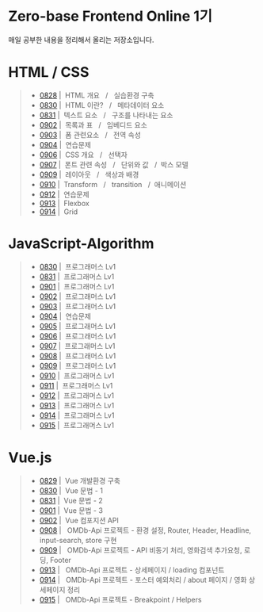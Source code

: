 # Zero-base Frontend Online 1기
매일 공부한 내용을 정리해서 올리는 저장소입니다. <Br>
# HTML / CSS
> - [0828](./Html/0828.md) | &nbsp;HTML 개요 &nbsp; / &nbsp; 실습환경 구축
> - [0830](./Html/0830.md) | &nbsp;HTML 이란? &nbsp; / &nbsp; 메타데이터 요소
> - [0831](./Html/0831.md) | &nbsp;텍스트 요소 &nbsp; / &nbsp; 구조를 나타내는 요소
> - [0902](./Html/0902.md) | &nbsp;목록과 표 &nbsp; / &nbsp; 임베디드 요소
> - [0903](./Html/0903.md) | &nbsp;폼 관련요소 &nbsp; / &nbsp; 전역 속성
> - [0904](./Html/0904.md) | &nbsp;연습문제
> - [0906](./Html/0906.md) | &nbsp;CSS 개요 &nbsp; / &nbsp; 선택자
> - [0907](./Html/0907.md) | &nbsp;폰트 관련 속성 &nbsp; / &nbsp; 단위와 값 &nbsp; / &nbsp;박스 모델
> - [0909](./Html/0909.md) | &nbsp;레이아웃 &nbsp; / &nbsp; 색상과 배경
> - [0910](./Html/0910.md) | &nbsp;Transform &nbsp; / &nbsp; transition &nbsp; / &nbsp;애니메이션
> - [0912](./Html/practice) | &nbsp;연습문제
> - [0913](./Html/0913.md) | &nbsp;Flexbox &nbsp;
> - [0914](./Html/0914.md) | &nbsp;Grid &nbsp;
# JavaScript-Algorithm
> - <a href='https://github.com/ysh2987/JavaScript-Algorithm/blob/master/README/0830.md'>0830</a> | &nbsp;프로그래머스 Lv1 
> - <a href='https://github.com/ysh2987/JavaScript-Algorithm/blob/master/README/0831.md'>0831</a> | &nbsp;프로그래머스 Lv1 
> - <a href='https://github.com/ysh2987/JavaScript-Algorithm/blob/master/README/0901.md'>0901</a> | &nbsp;프로그래머스 Lv1 
> - <a href='https://github.com/ysh2987/JavaScript-Algorithm/blob/master/README/0902.md'>0902</a> | &nbsp;프로그래머스 Lv1 
> - <a href='https://github.com/ysh2987/JavaScript-Algorithm/blob/master/README/0903.md'>0903</a> | &nbsp;프로그래머스 Lv1 
> - <a href='https://github.com/ysh2987/JavaScript-Algorithm/blob/master/README/0904.md'>0904</a> | &nbsp;연습문제
> - <a href='https://github.com/ysh2987/JavaScript-Algorithm/blob/master/README/0905.md'>0905</a> | &nbsp;프로그래머스 Lv1 
> - <a href='https://github.com/ysh2987/JavaScript-Algorithm/blob/master/README/0906.md'>0906</a> | &nbsp;프로그래머스 Lv1 
> - <a href='https://github.com/ysh2987/JavaScript-Algorithm/blob/master/README/0907.md'>0907</a> | &nbsp;프로그래머스 Lv1 
> - <a href='https://github.com/ysh2987/JavaScript-Algorithm/blob/master/README/0908.md'>0908</a> | &nbsp;프로그래머스 Lv1 
> - <a href='https://github.com/ysh2987/JavaScript-Algorithm/blob/master/README/0909.md'>0909</a> | &nbsp;프로그래머스 Lv1 
> - <a href='https://github.com/ysh2987/JavaScript-Algorithm/blob/master/README/0910.md'>0910</a> | &nbsp;프로그래머스 Lv1 
> - <a href='https://github.com/ysh2987/JavaScript-Algorithm/blob/master/README/0911.md'>0911</a> | &nbsp;프로그래머스 Lv1 
> - <a href='https://github.com/ysh2987/JavaScript-Algorithm/blob/master/README/0912.md'>0912</a> | &nbsp;프로그래머스 Lv1 
> - <a href='https://github.com/ysh2987/JavaScript-Algorithm/blob/master/README/0913.md'>0913</a> | &nbsp;프로그래머스 Lv1 
> - <a href='https://github.com/ysh2987/JavaScript-Algorithm/blob/master/README/0914.md'>0914</a> | &nbsp;프로그래머스 Lv1 
> - <a href='https://github.com/ysh2987/JavaScript-Algorithm/blob/master/README/0915.md'>0915</a> | &nbsp;프로그래머스 Lv1 
# Vue.js
> - <a href='https://github.com/ysh2987/Vue.js/blob/master/README/0829.md'>0829</a> | &nbsp;Vue 개발환경 구축
> - <a href='https://github.com/ysh2987/Vue.js/blob/master/README/0830.md'>0830</a> | &nbsp;Vue 문법 - 1
> - <a href='https://github.com/ysh2987/Vue.js/blob/master/README/0831.md'>0831</a> | &nbsp;Vue 문법 - 2
> - <a href='https://github.com/ysh2987/Vue.js/blob/master/README/0901.md'>0901</a> | &nbsp;Vue 문법 - 3
> - <a href='https://github.com/ysh2987/Vue.js/blob/master/README/0902.md'>0902</a> | &nbsp;Vue 컴포지션 API
> - <a href='https://github.com/ysh2987/Vue-Practice-Project'>0908</a> | &nbsp; OMDb-Api 프로젝트 - 환경 설정, Router, Header, Headline, input-search, store 구현
> - <a href='https://github.com/ysh2987/Vue-Practice-Project'>0909</a> | &nbsp; OMDb-Api 프로젝트 - API 비동기 처리, 영화검색 추가요청, 로딩, Footer
> - <a href='https://github.com/ysh2987/Vue-Practice-Project'>0913</a> | &nbsp; OMDb-Api 프로젝트 - 상세페이지 / loading 컴포넌트
> - <a href='https://github.com/ysh2987/Vue-Practice-Project'>0914</a> | &nbsp; OMDb-Api 프로젝트 - 포스터 예외처리 / about 페이지 / 영화 상세페이지 정리
> - <a href='https://github.com/ysh2987/Vue-Practice-Project'>0915</a> | &nbsp; OMDb-Api 프로젝트 - Breakpoint / Helpers


